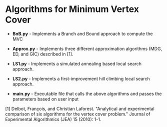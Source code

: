 # Algorithms for Minimum Vertex Cover

* **BnB.py** - Implements a Branch and Bound approach to compute the MVC

* **Approx.py** - Implements three different approximation algorithms (MDG, ED, and GIC) described in [1]. 

* **LS1.py** - Implements a simulated annealing based local search approach. 

* **LS2.py** - Implements a first-improvement hill climbing local search approach. 

* **main.py** - Executable file that calls the above algorithms and passes the parameters based on user input

[1] Delbot, François, and Christian Laforest. "Analytical and experimental comparison of six algorithms for the vertex cover problem." Journal of Experimental Algorithmics (JEA) 15 (2010): 1-1.
